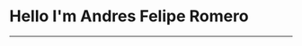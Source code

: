 # Hello I'm Andres Felipe Romero

----



<!---
AndresFelipeRomero/AndresFelipeRomero is a ✨ special ✨ repository because its `README.md` (this file) appears on your GitHub profile.
You can click the Preview link to take a look at your changes.
--->
